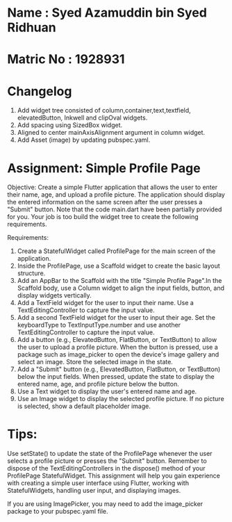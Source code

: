 # Name : Syed Azamuddin bin Syed Ridhuan

# Matric No : 1928931

# Changelog

1. Add widget tree consisted of column,container,text,textfield, elevatedButton, Inkwell and clipOval widgets.
2. Add spacing using SizedBox widget.
3. Aligned to center mainAxisAlignment argument in column widget.
4. Add Asset (image) by updating pubspec.yaml.

# Assignment: Simple Profile Page

Objective: Create a simple Flutter application that allows the user to enter their name, age, and upload a profile picture. The application should display the entered information on the same screen after the user presses a "Submit" button. Note that the code main.dart have been partially provided for you. Your job is too build the widget tree to create the following requirements.

Requirements:

1. Create a StatefulWidget called ProfilePage for the main screen of the application.
2. Inside the ProfilePage, use a Scaffold widget to create the basic layout structure.
3. Add an AppBar to the Scaffold with the title "Simple Profile Page".In the Scaffold body, use a Column widget to align the input fields, button, and display widgets vertically.
4. Add a TextField widget for the user to input their name. Use a TextEditingController to capture the input value.
5. Add a second TextField widget for the user to input their age. Set the keyboardType to TextInputType.number and use another TextEditingController to capture the input value.
6. Add a button (e.g., ElevatedButton, FlatButton, or TextButton) to allow the user to upload a profile picture. When the button is pressed, use a package such as image_picker to open the device's image gallery and select an image. Store the selected image in the state.
7. Add a "Submit" button (e.g., ElevatedButton, FlatButton, or TextButton) below the input fields. When pressed, update the state to display the entered name, age, and profile picture below the button.
8. Use a Text widget to display the user's entered name and age.
9. Use an Image widget to display the selected profile picture. If no picture is selected, show a default placeholder image.

# Tips:

Use setState() to update the state of the ProfilePage whenever the user selects a profile picture or presses the "Submit" button.
Remember to dispose of the TextEditingControllers in the dispose() method of your ProfilePage StatefulWidget.
This assignment will help you gain experience with creating a simple user interface using Flutter, working with StatefulWidgets, handling user input, and displaying images.

If you are using ImagePicker, you may need to add the image_picker package to your pubspec.yaml file.
